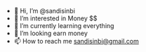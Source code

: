 - 👋 Hi, I’m @sandisinbi
- 👀 I’m interested in Money $$
- 🌱 I’m currently learning everything
- 💞️ I’m looking earn money
- 📫 How to reach me sandisinbi@gmail.com

<!---
sandisinbi/sandisinbi is a ✨ special ✨ repository because its `README.md` (this file) appears on your GitHub profile.
You can click the Preview link to take a look at your changes.
--->
